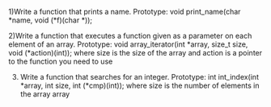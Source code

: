 1)Write a function that prints a name.
Prototype: void print_name(char *name, void (*f)(char *));

2)Write a function that executes a function given as a parameter on each element of an array.
Prototype: void array_iterator(int *array, size_t size, void (*action)(int));
where size is the size of the array
and action is a pointer to the function you need to use

3) Write a function that searches for an integer.
Prototype: int int_index(int *array, int size, int (*cmp)(int));
where size is the number of elements in the array array
